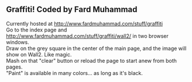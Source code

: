 ## Graffiti! Coded by Fard Muhammad

Currently hosted at http://www.fardmuhammad.com/stuff/graffiti<br />
Go to the index page and http://www.fardmuhammad.com/stuff/graffiti/wall2/ in two browser windows.<br />
Draw on the grey square in the center of the main page, and the image will show on Wall2. Like magic.<br />
Mash on that "clear" button or reload the page to start anew from both pages.<br />
"Paint" is  available in many colors... as long as it's black.<br />

